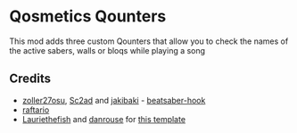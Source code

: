 # Qosmetics Qounters

This mod adds three custom Qounters that allow you to check the names of the active sabers, walls or bloqs while playing a song

## Credits

* [zoller27osu](https://github.com/zoller27osu), [Sc2ad](https://github.com/Sc2ad) and [jakibaki](https://github.com/jakibaki) - [beatsaber-hook](https://github.com/sc2ad/beatsaber-hook)
* [raftario](https://github.com/raftario)
* [Lauriethefish](https://github.com/Lauriethefish) and [danrouse](https://github.com/danrouse) for [this template](https://github.com/Lauriethefish/quest-mod-template)
